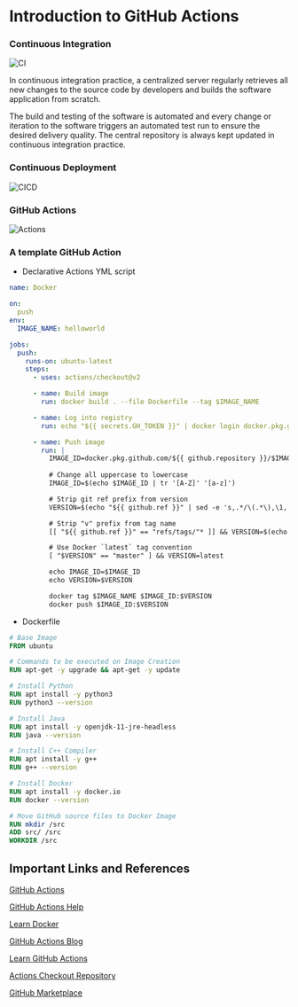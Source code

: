 # Introduction to GitHub Actions

### Continuous Integration

![CI](img/ContinuousIntegration.png)

In continuous integration practice, a centralized server regularly retrieves all new changes to the source code by developers and builds the software application from scratch.

The build and testing of the software is automated and every change or iteration to the software triggers an automated test run to ensure the desired delivery quality. The central repository is always kept updated in continuous integration practice.

### Continuous Deployment

![CICD](img/cicd.png)

### GitHub Actions

![Actions](img/actions.png)

### A template GitHub Action

* Declarative Actions YML script

```yml
name: Docker

on:
  push
env:
  IMAGE_NAME: helloworld

jobs:
  push:
    runs-on: ubuntu-latest
    steps:
      - uses: actions/checkout@v2

      - name: Build image
        run: docker build . --file Dockerfile --tag $IMAGE_NAME

      - name: Log into registry
        run: echo "${{ secrets.GH_TOKEN }}" | docker login docker.pkg.github.com -u ${{ github.actor }} --password-stdin

      - name: Push image
        run: |
          IMAGE_ID=docker.pkg.github.com/${{ github.repository }}/$IMAGE_NAME
          
          # Change all uppercase to lowercase
          IMAGE_ID=$(echo $IMAGE_ID | tr '[A-Z]' '[a-z]')

          # Strip git ref prefix from version
          VERSION=$(echo "${{ github.ref }}" | sed -e 's,.*/\(.*\),\1,')

          # Strip "v" prefix from tag name
          [[ "${{ github.ref }}" == "refs/tags/"* ]] && VERSION=$(echo $VERSION | sed -e 's/^v//')

          # Use Docker `latest` tag convention
          [ "$VERSION" == "master" ] && VERSION=latest

          echo IMAGE_ID=$IMAGE_ID
          echo VERSION=$VERSION

          docker tag $IMAGE_NAME $IMAGE_ID:$VERSION
          docker push $IMAGE_ID:$VERSION
```

* Dockerfile

```dockerfile
# Base Image
FROM ubuntu

# Commands to be executed on Image Creation
RUN apt-get -y upgrade && apt-get -y update

# Install Python
RUN apt install -y python3
RUN python3 --version

# Install Java
RUN apt install -y openjdk-11-jre-headless
RUN java --version

# Install C++ Compiler
RUN apt install -y g++
RUN g++ --version

# Install Docker
RUN apt install -y docker.io
RUN docker --version

# Move GitHub source files to Docker Image
RUN mkdir /src
ADD src/ /src
WORKDIR /src
```

## Important Links and References

[GitHub Actions](https://github.com/features/actions)

[GitHub Actions Help](https://help.github.com/en/actions)

[Learn Docker](https://iq.opengenus.org/basics-of-using-docker/)

[GitHub Actions Blog](https://iq.opengenus.org/github-actions-using-container-scripts/)

[Learn GitHub Actions](https://lab.github.com/githubtraining/github-actions:-hello-world)

[Actions Checkout Repository](https://github.com/actions/checkout)

[GitHub Marketplace](https://github.com/marketplace)


